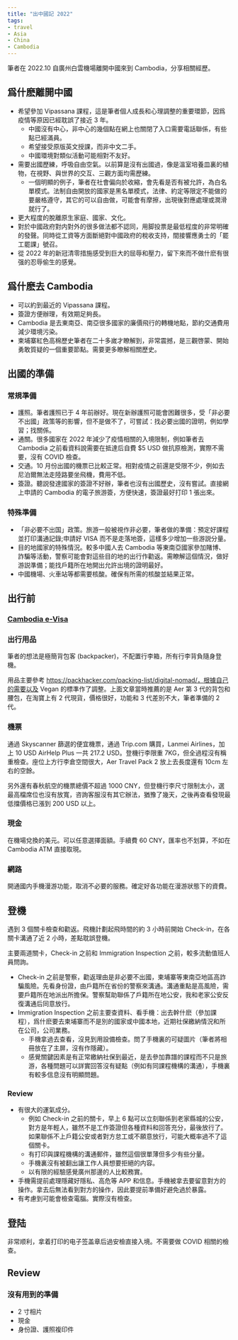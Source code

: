 ```yaml
---
title: "出中國記 2022"
tags: 
- travel
- Asia
- China
- Cambodia
---
```


筆者在 2022.10 自廣州白雲機場離開中國來到 Cambodia，分享相關經歷。

## 爲什麽離開中國

- 希望參加 Vipassana 課程，這是筆者個人成長和心理調整的重要環節，因爲疫情等原因已經耽誤了接近 3 年。
	- 中國沒有中心，非中心的幾個點在網上也關閉了入口需要電話聯係，有些點已經滿員。
	- 希望接受原版英文授課，而非中文二手。
	- 中國環境對類似活動可能相對不友好。
- 需要出國歷練，呼吸自由空氣。以前算是沒有出國過，像是溫室培養皿裏的植物，在視野、與世界的交互、三觀方面均需歷練。
	- 一個明顯的例子，筆者在社會偏向於收縮，會先看是否有被允許，為白名單模式。法制自由開放的國家是黑名單模式，法律、約定等限定不能做的要嚴格遵守，其它的可以自由做，可能會有摩擦，出現後對應處理或潤滑就行了。
- 更大程度的脫離原生家庭、國家、文化。
- 對於中國政府對内對外的很多做法都不認同，用脚投票是最低程度的非常明確的發聲。同時從工資等方面斷絕對中國政府的稅收支持，間接響應勇士的「罷工罷課」號召。
- 從 2022 年的新冠清零措施感受到巨大的屈辱和壓力，留下來而不做什麽有很强的忍辱偷生的感覺。

## 爲什麽去 Cambodia  
- 可以約到最近的 Vipassana 課程。
- 簽證方便辦理，有效期足夠長。
- Cambodia 是去東南亞、南亞很多國家的廉價飛行的轉機地點，節約交通費用減少環境污染。
- 柬埔寨紅色高棉歷史筆者在二十多嵗才瞭解到，非常震撼，是三觀啓蒙、開始勇敢質疑的一個重要節點。需要更多瞭解相關歷史。

## 出國的準備

### 常規準備

- 護照。筆者護照已于 4 年前辦好。現在新辦護照可能會困難很多，受「非必要不出國」政策等的影響，但不是做不了，可嘗試：找必要出國的證明，例如學習；找關係。
- 通關。很多國家在 2022 年減少了疫情相關的入境限制，例如筆者去 Cambodia 之前看資料說需要在抵達后自費 $5 USD 做抗原檢測，實際不需要，沒有 COVID 檢查。
- 交通。10 月份出國的機票已比較正常。相對疫情之前還是受限不少，例如去尼泊爾無法走陸路要坐飛機，費用不低。
- 簽證。聽説發達國家的簽證不好辦，筆者也沒有出國歷史，沒有嘗試。直接網上申請的 Cambodia 的電子旅游簽，方便快速，簽證最好打印 1 張出來。

### 特殊準備

- 「非必要不出国」政策。旅游一般被視作非必要，筆者做的準備：預定好課程並打印溝通記錄;申請好 VISA 而不是走落地簽，這樣多少增加一些游説分量。
- 目的地國家的特殊情況。較多中國人去 Cambodia 等東南亞國家參加賭博、詐騙等活動，警察可能會對這些目的地的出行作勸返。需瞭解這個情況，做好游説準備；能找戶籍所在地開出允許出境的證明最好。
- 中國機場、火車站等都需要核酸。確保有所需的核酸並結果正常。

## 出行前

### [Cambodia e-Visa](./Cambodia%20travel.md)

### 出行用品

筆者的想法是極簡背包客 (backpacker)，不配置行李箱，所有行李背負隨身登機。

用品主要參考 https://packhacker.com/packing-list/digital-nomad/，根據自己的需要以及 Vegan 的標準作了調整。上面文章當時推薦的是 Aer 第 3 代的背包和腰包，在淘寶上有 2 代現貨，價格很好，功能和 3 代差別不大，筆者準備的 2 代。

### 機票

通過 Skyscanner 篩選的便宜機票，通過 Trip.com 購買，Lanmei Airlines，加上 10 USD AirHelp Plus 一共 217.2 USD。登機行李限重 7KG，但全過程沒有稱重檢查。座位上方行李倉空間很大，Aer Travel Pack 2 放上去長度還有 10cm 左右的空餘。

另外還有春秋航空的機票總價不超過 1000 CNY，但登機行李尺寸限制太小，選最高檔席位也沒有放寬，咨詢客服沒有其它辦法，猶豫了幾天，之後再查看發現最低擋價格已漲到 200 USD 以上。

### 現金

在機場兌換的美元。可以任意選擇面額。手續費 60 CNY，匯率也不划算，不如在 Cambodia ATM 直接取現。

### 網路

開通國内手機漫游功能，取消不必要的服務。確定好各功能在漫游狀態下的資費。

## 登機

遇到 3 個關卡檢查和勸返。飛機計劃起飛時間的約 3 小時前開始 Check-in，在各關卡溝通了近 2 小時，差點耽誤登機。

主要兩道關卡，Check-in 之前和 Immigration Inspection 之前，較多流動值班人員問詢。

- Check-in 之前是警察，勸返理由是非必要不出國，柬埔寨等東南亞地區高詐騙風險。先看身份證，由戶籍所在省份的警察來溝通。溝通重點是高風險，需要戶籍所在地派出所擔保。警察幫助聯係了戶籍所在地公安，我和老家公安反復溝通后同意放行。
- Immigration Inspection 之前主要查資料、看手機：出去幹什麽（參加課程），爲什麽要去柬埔寨而不是別的國家或中國本地，近期社保繳納情況和所在公司，公司業務。
	- 手機拿過去查看，沒見到用設備檢查。問了手機裏的可疑圖片（筆者將相冊放在了主屏，沒有作隱藏）。
	- 感覺關鍵因素是有正常繳納社保到最近，是去參加靠譜的課程而不只是旅游，各種問題可以詳實回答沒有疑點（例如有同課程機構的溝通），手機裏有較多信息沒有明顯問題。

### Review

- 有很大的運氣成分。
	- 例如 Check-in 之前的關卡，早上 6 點可以立刻聯係到老家縣城的公安，對方是年輕人，雖然不是工作簽證但各種資料和回答充分，最後放行了。如果聯係不上戶籍公安或者對方怠工或不願意放行，可能大概率過不了這個關卡。
	- 有打印與課程機構的溝通郵件，雖然這個很單薄但多少有些分量。
	- 手機裏沒有被翻出讓工作人員想要拒絕的内容。
	- 以有限的經驗感覺廣州那邊的人比較務實。
- 手機需提前處理隱藏好隱私、高危等 APP 和信息。手機被拿去要留意對方的操作。拿去后無法看到對方的操作，因此要提前準備好避免過於暴露。
- 有考慮到可能會檢查電腦。實際沒有檢查。

## 登陆

非常顺利，拿着打印的电子签盖章后過安檢直接入境。不需要做 COVID 相關的檢查。

## Review

### 沒有用到的準備

- 2 寸相片
- 現金
- 身份證、護照複印件